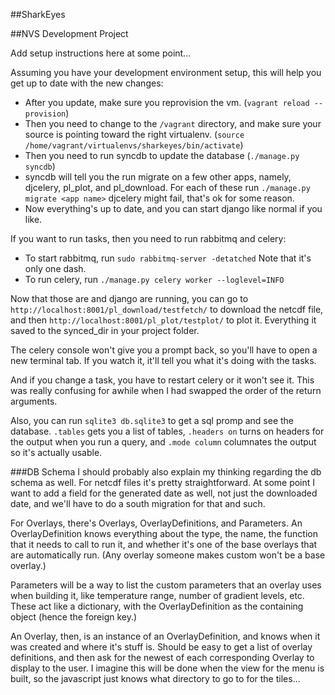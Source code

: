 ##SharkEyes

##NVS Development Project

Add setup instructions here at some point...

Assuming you have your development environment setup, this will help you get up to date with the new changes:
- After you update, make sure you reprovision the vm. (`vagrant reload --provision`)
- Then you need to change to the `/vagrant` directory, and make sure your source is pointing toward the right virtualenv. (`source /home/vagrant/virtualenvs/sharkeyes/bin/activate`)
- Then you need to run syncdb to update the database (`./manage.py syncdb`)
- syncdb will tell you the run migrate on a few other apps, namely, djcelery, pl_plot, and pl_download. For each of these run `./manage.py migrate <app name>`    djcelery might fail, that's ok for some reason.
- Now everything's up to date, and you can start django like normal if you like.

If you want to run tasks, then you need to run rabbitmq and celery:
- To start rabbitmq, run `sudo rabbitmq-server -detatched` Note that it's only one dash.
- To run celery, run `./manage.py celery worker --loglevel=INFO`

Now that those are and django are running, you can go to `http://localhost:8001/pl_download/testfetch/` to download the netcdf file, and then `http://localhost:8001/pl_plot/testplot/` to plot it. Everything it saved to the synced_dir in your project folder.

The celery console won't give you a prompt back, so you'll have to open a new terminal tab. If you watch it, it'll tell you what it's doing with the tasks.

And if you change a task, you have to restart celery or it won't see it. This was really confusing for awhile when I had swapped the order of the return arguments.

Also, you can run `sqlite3 db.sqlite3` to get a sql promp and see the database. `.tables` gets you a list of tables, `.headers on` turns on headers for the output when you run a query, and `.mode column` columnates the output so it's actually usable.


###DB Schema
I should probably also explain my thinking regarding the db schema as well.
For netcdf files it's pretty straightforward. At some point I want to add a field for the generated date as well, not just the downloaded date, and we'll have to do a south migration for that and such.

For Overlays, there's Overlays, OverlayDefinitions, and Parameters. An OverlayDefinition knows everything about the type, the name, the function that it needs to call to run it, and whether it's one of the base overlays that are automatically run. (Any overlay someone makes custom won't be a base overlay.)

Parameters will be a way to list the custom parameters that an overlay uses when building it, like temperature range, number of gradient levels, etc. These act like a dictionary, with the OverlayDefinition as the containing object (hence the foreign key.)

An Overlay, then, is an instance of an OverlayDefinition, and knows when it was created and where it's stuff is. Should be easy to get a list of overlay definitions, and then ask for the newest of each corresponding Overlay to display to the user. I imagine this will be done when the view for the menu is built, so the javascript just knows what directory to go to for the tiles...
